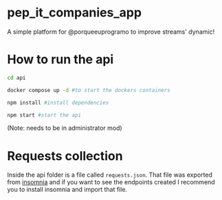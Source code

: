# pep_it_companies_app

A simple platform for @porqueeuprogramo to improve streams' dynamic!

# How to run the api

```sh
cd api

docker compose up -d #to start the dockers containers

npm install #install dependencies

npm start #start the api
```
(Note: needs to be in administrator mod)

# Requests collection

Inside the api folder is a file called `requests.json`. That file was exported from [insomnia](https://insomnia.rest/) and if you want to see the endpoints created I recommend you to install insomnia and import that file.
